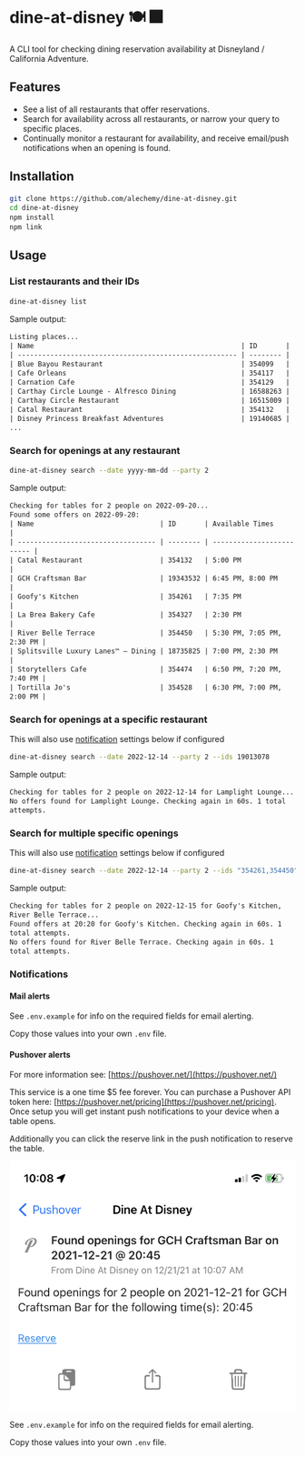 # dine-at-disney 🍽 🎆

A CLI tool for checking dining reservation availability at Disneyland / California Adventure.

## Features

- See a list of all restaurants that offer reservations.
- Search for availability across all restaurants, or narrow your query to specific places.
- Continually monitor a restaurant for availability, and receive email/push notifications when an opening is found.

## Installation

```sh
git clone https://github.com/alechemy/dine-at-disney.git
cd dine-at-disney
npm install
npm link
```

## Usage

### List restaurants and their IDs

```sh
dine-at-disney list
```

Sample output:

```prose
Listing places...
| Name                                                   | ID       |
| ------------------------------------------------------ | -------- |
| Blue Bayou Restaurant                                  | 354099   |
| Cafe Orleans                                           | 354117   |
| Carnation Cafe                                         | 354129   |
| Carthay Circle Lounge - Alfresco Dining                | 16588263 |
| Carthay Circle Restaurant                              | 16515009 |
| Catal Restaurant                                       | 354132   |
| Disney Princess Breakfast Adventures                   | 19140685 |
...
```

### Search for openings at any restaurant

```sh
dine-at-disney search --date yyyy-mm-dd --party 2
```

Sample output:

```prose
Checking for tables for 2 people on 2022-09-20...
Found some offers on 2022-09-20:
| Name                               | ID       | Available Times           |
| ---------------------------------- | -------- | ------------------------- |
| Catal Restaurant                   | 354132   | 5:00 PM                   |
| GCH Craftsman Bar                  | 19343532 | 6:45 PM, 8:00 PM          |
| Goofy's Kitchen                    | 354261   | 7:35 PM                   |
| La Brea Bakery Cafe                | 354327   | 2:30 PM                   |
| River Belle Terrace                | 354450   | 5:30 PM, 7:05 PM, 2:30 PM |
| Splitsville Luxury Lanes™ – Dining | 18735825 | 7:00 PM, 2:30 PM          |
| Storytellers Cafe                  | 354474   | 6:50 PM, 7:20 PM, 7:40 PM |
| Tortilla Jo's                      | 354528   | 6:30 PM, 7:00 PM, 2:00 PM |
```

### Search for openings at a specific restaurant

This will also use [notification](#notifications) settings below if configured

```sh
dine-at-disney search --date 2022-12-14 --party 2 --ids 19013078
```

Sample output:

```prose
Checking for tables for 2 people on 2022-12-14 for Lamplight Lounge...
No offers found for Lamplight Lounge. Checking again in 60s. 1 total attempts.
```

### Search for multiple specific openings

This will also use [notification](#notifications) settings below if configured

```sh
dine-at-disney search --date 2022-12-14 --party 2 --ids "354261,354450"
```

Sample output:

```prose
Checking for tables for 2 people on 2022-12-15 for Goofy's Kitchen, River Belle Terrace...
Found offers at 20:20 for Goofy's Kitchen. Checking again in 60s. 1 total attempts.
No offers found for River Belle Terrace. Checking again in 60s. 1 total attempts.
```

### Notifications

#### Mail alerts

See `.env.example` for info on the required fields for email alerting.

Copy those values into your own `.env` file.

#### Pushover alerts

For more information see: [https://pushover.net/](https://pushover.net/)

This service is a one time $5 fee forever. You can purchase a Pushover API token here: [https://pushover.net/pricing](https://pushover.net/pricing). Once setup you will get instant push notifications to your device when a table opens.

Additionally you can click the reserve link in the push notification to reserve the table.

![Push notification example](push.png)

See `.env.example` for info on the required fields for email alerting.

Copy those values into your own `.env` file.
